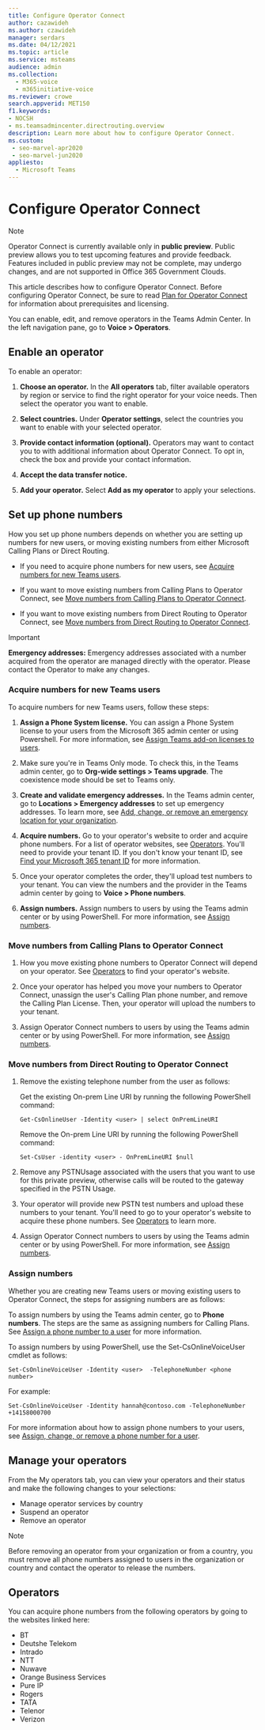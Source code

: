 ```yaml
---
title: Configure Operator Connect
author: cazawideh
ms.author: czawideh
manager: serdars
ms.date: 04/12/2021
ms.topic: article
ms.service: msteams
audience: admin
ms.collection: 
  - M365-voice
  - m365initiative-voice
ms.reviewer: crowe
search.appverid: MET150
f1.keywords:
- NOCSH
- ms.teamsadmincenter.directrouting.overview
description: Learn more about how to configure Operator Connect.
ms.custom: 
 - seo-marvel-apr2020
 - seo-marvel-jun2020
appliesto: 
  - Microsoft Teams
---
```


# Configure Operator Connect

>[!NOTE]
>Operator Connect is currently available only in **public preview**. Public preview allows you to test upcoming features and provide feedback. Features included in public preview may not be complete, may undergo changes, and are not supported in Office 365 Government Clouds.

This article describes how to configure Operator Connect. Before configuring Operator Connect, be sure to read [Plan for Operator Connect](operator-connect-plan.md) for information about prerequisites and licensing.

You can enable, edit, and remove operators in the Teams Admin Center. In the left navigation pane, go to **Voice > Operators**.

## Enable an operator

To enable an operator:

1. **Choose an operator.** In the **All operators** tab, filter available operators by region or service to find the right operator for your voice needs. Then select the operator you want to enable.  

2. **Select countries.** Under **Operator settings**, select the countries you want to enable with your selected operator.

3. **Provide contact information (optional).** Operators may want to contact you to with additional information about Operator Connect. To opt in, check the box and provide your contact information.  

4. **Accept the data transfer notice.**

5. **Add your operator.** Select **Add as my operator** to apply your selections.

## Set up phone numbers

How you set up phone numbers depends on whether you are setting up numbers for new users, or moving existing numbers from either Microsoft Calling Plans or Direct Routing.

- If you need to acquire phone numbers for new users, see [Acquire numbers for new Teams users](#acquire-numbers-for-new-teams-users).

- If you want to move existing numbers from Calling Plans to Operator Connect, see [Move numbers from Calling Plans to Operator Connect](#move-numbers-from-calling-plans-to-operator-connect).

- If you want to move existing numbers from Direct Routing to Operator Connect, see [Move numbers from Direct Routing to Operator Connect](#move-numbers-from-direct-routing-to-operator-connect).

>[!IMPORTANT]
>**Emergency addresses:** Emergency addresses associated with a number acquired from the operator are managed directly with the operator. Please contact the Operator to make any changes.

### Acquire numbers for new Teams users

To acquire numbers for new Teams users, follow these steps:

1. **Assign a Phone System license.** You can assign a Phone System license to your users from the Microsoft 365 admin center or using Powershell. For more information, see [Assign Teams add-on licenses to users](https://docs.microsoft.com/microsoftteams/teams-add-on-licensing/assign-teams-add-on-licenses). 

2. Make sure you're in Teams Only mode. To check this, in the Teams admin center, go to **Org-wide settings > Teams upgrade**. The coexistence mode should be set to Teams only.

3. **Create and validate emergency addresses.** In the Teams admin center, go to **Locations > Emergency addresses** to set up emergency addresses. To learn more, see [Add, change, or remove an emergency location for your organization](https://docs.microsoft.com/MicrosoftTeams/add-change-remove-emergency-location-organization).

4. **Acquire numbers.** Go to your operator's website to order and acquire phone numbers. For a list of operator websites, see [Operators](#operators). You'll need to provide your tenant ID. If you don't know your tenant ID, see [Find your Microsoft 365 tenant ID](https://docs.microsoft.com/onedrive/find-your-office-365-tenant-id) for more information.

5. Once your operator completes the order, they'll upload test numbers to your tenant. You can view the numbers and the provider in the Teams admin center by going to **Voice > Phone numbers**.

6. **Assign numbers.** Assign numbers to users by using the Teams admin center or by using PowerShell. For more information, see [Assign numbers](#assign-numbers).
 

### Move numbers from Calling Plans to Operator Connect

1. How you move existing phone numbers to Operator Connect will depend on your operator. See [Operators](#operators) to find your operator's website.

2. Once your operator has helped you move your numbers to Operator Connect, unassign the user's Calling Plan phone number, and remove the Calling Plan License. Then, your operator will upload the numbers to your tenant.

3. Assign Operator Connect numbers to users by using the Teams admin center or by using PowerShell. For more information, see [Assign numbers](#assign-numbers).

 
### Move numbers from Direct Routing to Operator Connect

1. Remove the existing telephone number from the user as follows:  

   Get the existing On-prem Line URI by running the following PowerShell command:

   ```
   Get-CsOnlineUser -Identity <user> | select OnPremLineURI 
   ```

   Remove the On-prem Line URI by running the following PowerShell command:  

   ```
   Set-CsUser -identity <user> - OnPremLineURI $null 
   ```

2. Remove any PSTNUsage associated with the users that you want to use for this private preview, otherwise calls will be routed to the gateway specified in the PSTN Usage. 

3. Your operator will provide new PSTN test numbers and upload these numbers to your tenant. You'll need to go to your operator's website to acquire these phone numbers. See [Operators](#operators) to learn more.

4. Assign Operator Connect numbers to users by using the Teams admin center or by using  PowerShell. For more information, see [Assign numbers](#assign-numbers).

   

### Assign numbers

Whether you are creating new Teams users or moving existing users to Operator Connect, the steps for assigning numbers are as follows:

To assign numbers by using the Teams admin center, go to **Phone numbers**. The steps are the same as assigning numbers for Calling Plans. See [Assign a phone number to a user](https://docs.microsoft.com/microsoftteams/assign-change-or-remove-a-phone-number-for-a-user#assign-a-phone-number-to-a-user) for more information.

To assign numbers by using PowerShell, use the Set-CsOnlineVoiceUser cmdlet as follows:

```
Set-CsOnlineVoiceUser -Identity <user>  -TelephoneNumber <phone number> 
```

For example:

```
Set-CsOnlineVoiceUser -Identity hannah@contoso.com -TelephoneNumber +14158000700 
```

For more information about how to assign phone numbers to your users, see [Assign, change, or remove a phone number for a user](https://docs.microsoft.com/microsoftteams/assign-change-or-remove-a-phone-number-for-a-user#assign-a-phone-number-to-a-user).



## Manage your operators

From the My operators tab, you can view your operators and their status and make the following changes to your selections:  

- Manage operator services by country
- Suspend an operator
- Remove an operator

> [!NOTE]
> Before removing an operator from your organization or from a country, you must remove all phone numbers assigned to users in the organization or country and contact the operator to release the numbers.

## Operators

You can acquire phone numbers from the following operators by going to the websites linked here:

- BT
- Deutshe Telekom
- Intrado
- NTT
- Nuwave
- Orange Business Services
- Pure IP
- Rogers
- TATA
- Telenor
- Verizon
